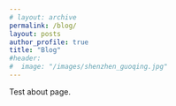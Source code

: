 ```yaml
---
# layout: archive
permalink: /blog/
layout: posts
author_profile: true
title: "Blog"
#header:
#  image: "/images/shenzhen_guoqing.jpg"
---
```



Test about page.
